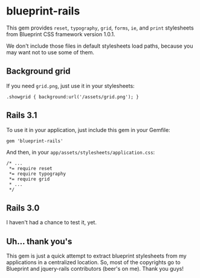 # blueprint-rails

This gem provides `reset`, `typography`, `grid`, `forms`, `ie`, and `print`
stylesheets from Blueprint CSS framework version 1.0.1.

We don't include those files in default stylesheets load paths, because you
may want not to use some of them.

## Background grid

If you need `grid.png`, just use it in your stylesheets:

    .showgrid { background:url('/assets/grid.png'); }

## Rails 3.1

To use it in your application, just include this gem in your Gemfile:

    gem 'blueprint-rails'

And then, in your `app/assets/stylesheets/application.css`:

    /* ...
     *= require reset
     *= require typography
     *= require grid
     * ...
     */

## Rails 3.0

I haven't had a chance to test it, yet.

## Uh... thank you's

This gem is just a quick attempt to extract blueprint stylesheets from my
applications in a centralized location. So, most of the copyrights go to Blueprint
and jquery-rails contributors (beer's on me). Thank you guys!

